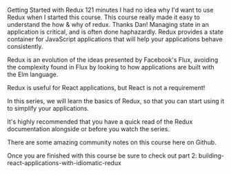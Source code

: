 Getting Started with Redux
 121 minutes
I had no idea why I'd want to use Redux when I started this course. This course really made it easy to understand the how & why of redux. Thanks Dan!
Managing state in an application is critical, and is often done haphazardly. Redux provides a state container for JavaScript applications that will help your applications behave consistently.

Redux is an evolution of the ideas presented by Facebook's Flux, avoiding the complexity found in Flux by looking to how applications are built with the Elm language.

Redux is useful for React applications, but React is not a requirement!

In this series, we will learn the basics of Redux, so that you can start using it to simplify your applications.

It's highly recommended that you have a quick read of the Redux documentation alongside or before you watch the series.

There are some amazing community notes on this course here on Github.

Once you are finished with this course be sure to check out part 2: building-react-applications-with-idiomatic-redux
